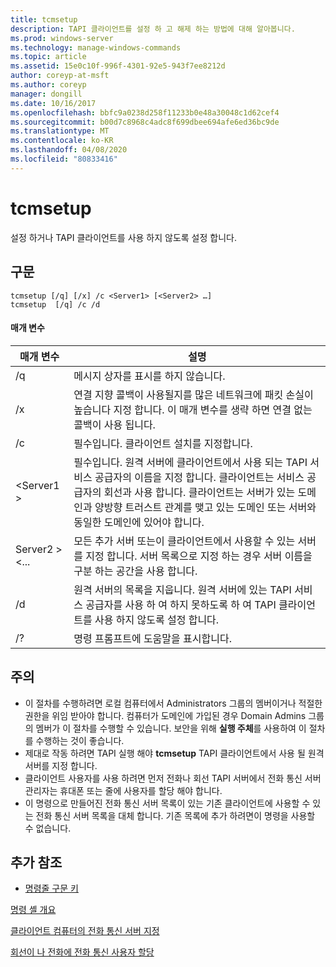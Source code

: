 ```yaml
---
title: tcmsetup
description: TAPI 클라이언트를 설정 하 고 해제 하는 방법에 대해 알아봅니다.
ms.prod: windows-server
ms.technology: manage-windows-commands
ms.topic: article
ms.assetid: 15e0c10f-996f-4301-92e5-943f7ee8212d
author: coreyp-at-msft
ms.author: coreyp
manager: dongill
ms.date: 10/16/2017
ms.openlocfilehash: bbfc9a0238d258f11233b0e48a30048c1d62cef4
ms.sourcegitcommit: b00d7c8968c4adc8f699dbee694afe6ed36bc9de
ms.translationtype: MT
ms.contentlocale: ko-KR
ms.lasthandoff: 04/08/2020
ms.locfileid: "80833416"
---
```

# <a name="tcmsetup"></a>tcmsetup



설정 하거나 TAPI 클라이언트를 사용 하지 않도록 설정 합니다.

## <a name="syntax"></a>구문

```
tcmsetup [/q] [/x] /c <Server1> [<Server2> …] 
tcmsetup  [/q] /c /d
```

#### <a name="parameters"></a>매개 변수

|매개 변수|설명|
|---------|-----------|
|/q|메시지 상자를 표시를 하지 않습니다.|
|/x|연결 지향 콜백이 사용될지를 많은 네트워크에 패킷 손실이 높습니다 지정 합니다. 이 매개 변수를 생략 하면 연결 없는 콜백이 사용 됩니다.|
|/c|필수입니다. 클라이언트 설치를 지정합니다.|
|\<Server1 >|필수입니다. 원격 서버에 클라이언트에서 사용 되는 TAPI 서비스 공급자의 이름을 지정 합니다. 클라이언트는 서비스 공급자의 회선과 사용 합니다. 클라이언트는 서버가 있는 도메인과 양방향 트러스트 관계를 맺고 있는 도메인 또는 서버와 동일한 도메인에 있어야 합니다.|
|Server2 > \<...|모든 추가 서버 또는이 클라이언트에서 사용할 수 있는 서버를 지정 합니다. 서버 목록으로 지정 하는 경우 서버 이름을 구분 하는 공간을 사용 합니다.|
|/d|원격 서버의 목록을 지웁니다. 원격 서버에 있는 TAPI 서비스 공급자를 사용 하 여 하지 못하도록 하 여 TAPI 클라이언트를 사용 하지 않도록 설정 합니다.|
|/?|명령 프롬프트에 도움말을 표시합니다.|

## <a name="remarks"></a>주의

-   이 절차를 수행하려면 로컬 컴퓨터에서 Administrators 그룹의 멤버이거나 적절한 권한을 위임 받아야 합니다. 컴퓨터가 도메인에 가입된 경우 Domain Admins 그룹의 멤버가 이 절차를 수행할 수 있습니다. 보안을 위해 **실행 주체**를 사용하여 이 절차를 수행하는 것이 좋습니다.
-   제대로 작동 하려면 TAPI 실행 해야 **tcmsetup** TAPI 클라이언트에서 사용 될 원격 서버를 지정 합니다.
-   클라이언트 사용자를 사용 하려면 먼저 전화나 회선 TAPI 서버에서 전화 통신 서버 관리자는 휴대폰 또는 줄에 사용자를 할당 해야 합니다.
-   이 명령으로 만들어진 전화 통신 서버 목록이 있는 기존 클라이언트에 사용할 수 있는 전화 통신 서버 목록을 대체 합니다. 기존 목록에 추가 하려면이 명령을 사용할 수 없습니다.

## <a name="additional-references"></a>추가 참조

- [명령줄 구문 키](command-line-syntax-key.md)

[명령 셸 개요](https://technet.microsoft.com/library/cc737438(v=ws.10).aspx)

[클라이언트 컴퓨터의 전화 통신 서버 지정](https://technet.microsoft.com/library/cc759226(v=ws.10).aspx)

[회선이 나 전화에 전화 통신 사용자 할당](https://technet.microsoft.com/library/cc736875(v=ws.10).aspx)

